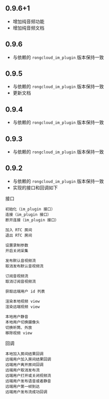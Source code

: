 ## 0.9.6+1

* 增加纯音频功能
* 增加纯音频文档

## 0.9.6

* 与依赖的 `rongcloud_im_plugin` 版本保持一致

## 0.9.5

* 与依赖的 `rongcloud_im_plugin` 版本保持一致
* 更新文档

## 0.9.4

* 与依赖的 `rongcloud_im_plugin` 版本保持一致

## 0.9.3

* 与依赖的 `rongcloud_im_plugin` 版本保持一致

## 0.9.2

* 与依赖的 `rongcloud_im_plugin` 版本保持一致
* 实现的接口和回调如下

接口

```
初始化（im_plugin 接口）
连接（im_plugin 接口）
断开连接（im_plugin 接口）

加入 RTC 房间
退出 RTC 房间

设置录制参数
开启关闭采集

发布默认音视频流
取消发布默认音视频流

订阅音视频流
取消订阅音视频流

获取远端用户 id 列表

渲染本地视频 view
渲染远端视频 view

本地用户静音
本地用户切换摄像头
切换听筒、外放
移除视频 view
```

回调

```
本地加入房间结果回调
远端用户加入房间结果回调
远端用户离开房间回调
远端用户取消发布流
远端用户打开或关闭视频流
远端用户发布语音或者静音
远端用户第一帧到达
远端用户发布流成功回调
```